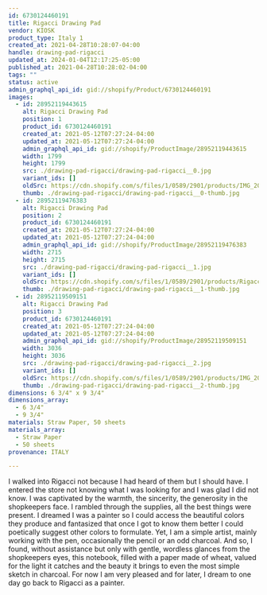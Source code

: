 ```yaml
---
id: 6730124460191
title: Rigacci Drawing Pad
vendor: KIOSK
product_type: Italy 1
created_at: 2021-04-28T10:28:07-04:00
handle: drawing-pad-rigacci
updated_at: 2024-01-04T12:17:25-05:00
published_at: 2021-04-28T10:28:02-04:00
tags: ""
status: active
admin_graphql_api_id: gid://shopify/Product/6730124460191
images:
  - id: 28952119443615
    alt: Rigacci Drawing Pad
    position: 1
    product_id: 6730124460191
    created_at: 2021-05-12T07:27:24-04:00
    updated_at: 2021-05-12T07:27:24-04:00
    admin_graphql_api_id: gid://shopify/ProductImage/28952119443615
    width: 1799
    height: 1799
    src: ./drawing-pad-rigacci/drawing-pad-rigacci__0.jpg
    variant_ids: []
    oldSrc: https://cdn.shopify.com/s/files/1/0589/2901/products/IMG_20181118_142455_cd84fd92-752f-4bee-97ce-ef47a575f3cf.jpg?v=1620818844
    thumb: ./drawing-pad-rigacci/drawing-pad-rigacci__0-thumb.jpg
  - id: 28952119476383
    alt: Rigacci Drawing Pad
    position: 2
    product_id: 6730124460191
    created_at: 2021-05-12T07:27:24-04:00
    updated_at: 2021-05-12T07:27:24-04:00
    admin_graphql_api_id: gid://shopify/ProductImage/28952119476383
    width: 2715
    height: 2715
    src: ./drawing-pad-rigacci/drawing-pad-rigacci__1.jpg
    variant_ids: []
    oldSrc: https://cdn.shopify.com/s/files/1/0589/2901/products/RigacciDrawingPad3_a2ed330b-bfee-4754-8071-68e30230a3f0.jpg?v=1620818844
    thumb: ./drawing-pad-rigacci/drawing-pad-rigacci__1-thumb.jpg
  - id: 28952119509151
    alt: Rigacci Drawing Pad
    position: 3
    product_id: 6730124460191
    created_at: 2021-05-12T07:27:24-04:00
    updated_at: 2021-05-12T07:27:24-04:00
    admin_graphql_api_id: gid://shopify/ProductImage/28952119509151
    width: 3036
    height: 3036
    src: ./drawing-pad-rigacci/drawing-pad-rigacci__2.jpg
    variant_ids: []
    oldSrc: https://cdn.shopify.com/s/files/1/0589/2901/products/IMG_20181118_141809_c00cef30-fdb6-4035-a222-0356787dce92.jpg?v=1620818844
    thumb: ./drawing-pad-rigacci/drawing-pad-rigacci__2-thumb.jpg
dimensions: 6 3/4" x 9 3/4"
dimensions_array:
  - 6 3/4"
  - 9 3/4"
materials: Straw Paper, 50 sheets
materials_array:
  - Straw Paper
  - 50 sheets
provenance: ITALY

---
```


I walked into Rigacci not because I had heard of them but I should have. I entered the store not knowing what I was looking for and I was glad I did not know. I was captivated by the warmth, the sincerity, the generosity in the shopkeepers face. I rambled through the supplies, all the best things were present. I dreamed I was a painter so I could access the beautiful colors they produce and fantasized that once I got to know them better I could poetically suggest other colors to formulate. Yet, I am a simple artist, mainly working with the pen, occasionally the pencil or an odd charcoal. And so, I found, without assistance but only with gentle, wordless glances from the shopkeepers eyes, this notebook, filled with a paper made of wheat, valued for the light it catches and the beauty it brings to even the most simple sketch in charcoal. For now I am very pleased and for later, I dream to one day go back to Rigacci as a painter.